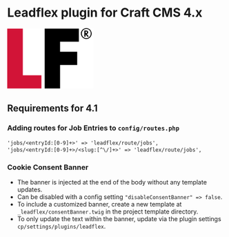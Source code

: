 # Leadflex plugin for Craft CMS 4.x

<img src="src/icon.svg" alt="drawing" width="200"/>

## Requirements for 4.1

### Adding routes for Job Entries to `config/routes.php`
```
'jobs/<entryId:[0-9]+>' => 'leadflex/route/jobs',
'jobs/<entryId:[0-9]+>/<slug:[^\/]+>' => 'leadflex/route/jobs',
```
### Cookie Consent Banner

- The banner is injected at the end of the body without any template updates.
- Can be disabled with a config setting `"disableConsentBanner" => false`.
- To include a customized banner, create a new template at `_leadflex/consentBanner.twig` in the project template directory.
- To only update the text within the banner, update via the plugin settings `cp/settings/plugins/leadflex`.
